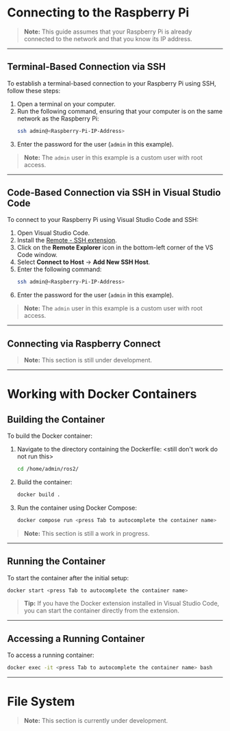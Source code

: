 # Connecting to the Raspberry Pi

> **Note:** This guide assumes that your Raspberry Pi is already connected to the network and that you know its IP address.

---

## Terminal-Based Connection via SSH

To establish a terminal-based connection to your Raspberry Pi using SSH, follow these steps:

1. Open a terminal on your computer.
2. Run the following command, ensuring that your computer is on the same network as the Raspberry Pi:
   ```bash
   ssh admin@<Raspberry-Pi-IP-Address>
   ```
3. Enter the password for the user (`admin` in this example).

> **Note:** The `admin` user in this example is a custom user with root access.

---

## Code-Based Connection via SSH in Visual Studio Code

To connect to your Raspberry Pi using Visual Studio Code and SSH:

1. Open Visual Studio Code.
2. Install the [Remote - SSH extension](https://marketplace.visualstudio.com/items?itemName=ms-vscode-remote.remote-ssh).
3. Click on the **Remote Explorer** icon in the bottom-left corner of the VS Code window.
4. Select **Connect to Host** → **Add New SSH Host**.
5. Enter the following command:
   ```bash
   ssh admin@<Raspberry-Pi-IP-Address>
   ```
6. Enter the password for the user (`admin` in this example).

> **Note:** The `admin` user in this example is a custom user with root access.

---

## Connecting via Raspberry Connect

> **Note:** This section is still under development.

---

# Working with Docker Containers

## Building the Container

To build the Docker container:

1. Navigate to the directory containing the Dockerfile: <still don't work do not run this>
   ```bash
   cd /home/admin/ros2/
   ```
2. Build the container:
   ```bash
   docker build .
   ```
3. Run the container using Docker Compose:
   ```bash
   docker compose run <press Tab to autocomplete the container name>
   ```

> **Note:** This section is still a work in progress.

---

## Running the Container

To start the container after the initial setup:

```bash
docker start <press Tab to autocomplete the container name>
```

> **Tip:** If you have the Docker extension installed in Visual Studio Code, you can start the container directly from the extension.

---

## Accessing a Running Container

To access a running container:

```bash
docker exec -it <press Tab to autocomplete the container name> bash
```

---

# File System

> **Note:** This section is currently under development.